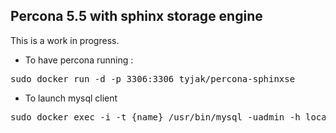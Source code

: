 Percona 5.5 with sphinx storage engine
--------------------------------------

This is a work in progress.

* To have percona running :
<pre>sudo docker run -d -p 3306:3306 tyjak/percona-sphinxse</pre>

* To launch mysql client
<pre>sudo docker exec -i -t {name} /usr/bin/mysql -uadmin -h localhost</pre>

